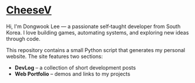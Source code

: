 # [CheeseV](https://cheesedongjin.github.io/CheeseV/)

Hi, I'm Dongwook Lee — a passionate self‑taught developer from South Korea. I love building games, automating systems, and exploring new ideas through code.

This repository contains a small Python script that generates my personal website. The site features two sections:

* **DevLog** – a collection of short development posts
* **Web Portfolio** – demos and links to my projects

